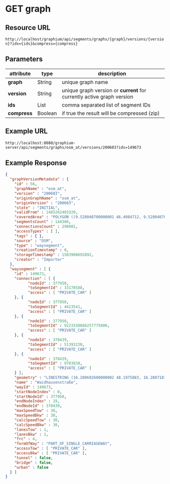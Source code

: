 # GET graph

## Resource URL

`http://localhost/graphium/api/segments/graphs/{graph}/versions/{version}?ids={ids}&compress={compress}`

## Parameters

| attribute    | type       | description                                                  |
| ------------ | ---------- | ------------------------------------------------------------ |
| **graph**    | String     | unique graph name                                            |
| **version**  | String     | unique graph version or **current** for currently active graph version |
| **ids**      | List<Long> | comma separated list of segment IDs                          |
| **compress** | Boolean    | if true the result will be compressed (zip)                  |

## Example URL

`http://localhost:8080/graphium-server/api/segments/graphs/osm_at/versions/200603?ids=149673`

## Example Response

```json
{
  "graphVersionMetadata" : {
    "id" : 56,
    "graphName" : "osm_at",
    "version" : "200603",
    "originGraphName" : "osm_at",
    "originVersion" : "200603",
    "state" : "INITIAL",
    "validFrom" : 1485262403320,
    "coveredArea" : "POLYGON ((9.528048700000001 46.4084712, 9.528048700000001 49.0140693, 17.156510700000002 49.0140693, 17.156510700000002 46.4084712, 9.528048700000001 46.4084712))",
    "segmentsCount" : 144366,
    "connectionsCount" : 296001,
    "accessTypes" : [ ],
    "tags" : { },
    "source" : "OSM",
    "type" : "waysegment",
    "creationTimestamp" : 0,
    "storageTimestamp" : 1503908692892,
    "creator" : "Importer"
  },
  "waysegment" : [ {
    "id" : 149673,
    "connection" : [ {
          "nodeId" : 377950,
          "toSegmentId" : 33170588,
          "access" : [ "PRIVATE_CAR" ]
    }, {
          "nodeId" : 377950,
          "toSegmentId" : 4423541,
          "access" : [ "PRIVATE_CAR" ]
    }, {
          "nodeId" : 377950,
          "toSegmentId" : 9223338866257775800,
          "access" : [ "PRIVATE_CAR" ]
    }, {
          "nodeId" : 378439,
          "toSegmentId" : 51393220,
          "access" : [ "PRIVATE_CAR" ]
    }, {
          "nodeId" : 378439,
          "toSegmentId" : 9703830,
          "access" : [ "PRIVATE_CAR" ]
    } ],
    "geometry" : "LINESTRING (16.280692600000002 48.1975883, 16.2807187 48.1984513, 16.2807192 48.198647, 16.280547300000002 48.1989838, 16.2804542 48.1991473,16.2799596 48.199552800000006, 16.279789348.199760600000005, 16.2796171 48.199997800000006, 16.2795612 48.200185100000006, 16.2795528 48.200204500000005, 16.2793199 48.200814, 16.2791128 48.2013533, 16.279066800000003 48.2014738, 16.2790629 48.2014834, 16.2790134 48.201599300000005, 16.278952200000003 48.202226700000004, 16.278953 48.202390300000005, 16.2788907 48.203642300000006, 16.2788799 48.2038742, 16.2788752 48.2039764)",
    "name" : "Waidhausenstraße",
    "wayId" : 149673,
    "startNodeIndex" : 0,
    "startNodeId" : 377950,
    "endNodeIndex" : 19,
    "endNodeId" : 378439,
    "maxSpeedTow" : 30,
    "maxSpeedBkw" : 30,
    "calcSpeedTow" : 30,
    "calcSpeedBkw" : 30,
    "lanesTow" : 1,
    "lanesBkw" : 1,
    "frc" : 4,
    "formOfWay" : "PART_OF_SINGLE_CARRIAGEWAY",
    "accessTow" : [ "PRIVATE_CAR" ],
    "accessBkw" : [ "PRIVATE_CAR" ],
    "tunnel" : false,
    "bridge" : false,
    "urban" : false
  } ]
}
```

